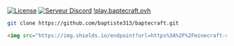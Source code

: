 [![License](https://img.shields.io/badge/License-Apache_2.0-blue.svg)](https://www.apache.org/licenses/LICENSE-2.0)
[![Serveur Discord](https://shields.io/discord/823450591601885194)](https://discord.gg/tewEz75czN)
[!play.baptecraft.ovh](https://img.shields.io/endpoint?url=https://minecraft-server-status-badge.vercel.app/api/server/play.baptecraft.ovh?port?25565)

```bash
git clone https://github.com/baptiste313/baptecraft.git
```
```html
<img src="https://img.shields.io/endpoint?url=https%3A%2F%2Fminecraft-server-status-badge.vercel.app%2Fapi%2Fserver%2Fplay.baptecraft.ovh%3Fport%3D25565" title="play.baptecraft.ovh" />
```
